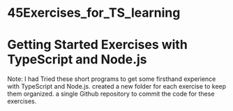 # 45Exercises_for_TS_learning
# Getting Started Exercises with TypeScript and Node.js  
Note: I had Tried these short programs to get some firsthand experience with TypeScript and Node.js. 
created a new folder for each exercise to keep them organized. 
a single Github repository to commit the code for these exercises. 
